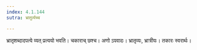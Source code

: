 ```yaml
---
index: 4.1.144
sutra: भ्रातुर्व्यच्च

---
```

भ्रातृशब्दादपत्ये व्यत् प्रत्ययो भवति। चकाराच् छश्च। अणो ऽपवादः। भ्रातृव्यः, भ्रात्रीयः। तकारः स्वरार्थः।